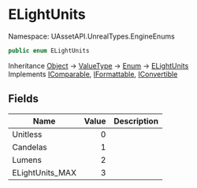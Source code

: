 # ELightUnits

Namespace: UAssetAPI.UnrealTypes.EngineEnums

```csharp
public enum ELightUnits
```

Inheritance [Object](https://docs.microsoft.com/en-us/dotnet/api/system.object) → [ValueType](https://docs.microsoft.com/en-us/dotnet/api/system.valuetype) → [Enum](https://docs.microsoft.com/en-us/dotnet/api/system.enum) → [ELightUnits](./uassetapi.unrealtypes.engineenums.elightunits.md)<br>
Implements [IComparable](https://docs.microsoft.com/en-us/dotnet/api/system.icomparable), [IFormattable](https://docs.microsoft.com/en-us/dotnet/api/system.iformattable), [IConvertible](https://docs.microsoft.com/en-us/dotnet/api/system.iconvertible)

## Fields

| Name | Value | Description |
| --- | --: | --- |
| Unitless | 0 |  |
| Candelas | 1 |  |
| Lumens | 2 |  |
| ELightUnits_MAX | 3 |  |
